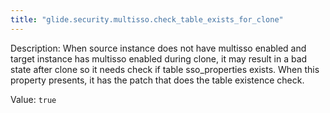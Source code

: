 ```yaml
---
title: "glide.security.multisso.check_table_exists_for_clone"
---
```


Description: When source instance does not have multisso enabled and target instance has multisso enabled during clone,  it may result in a bad state after clone so it needs check if table sso_properties exists. When this property presents, it has the patch that does the table existence check.

Value: `true`